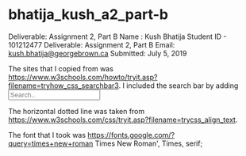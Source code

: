 # bhatija_kush_a2_part-b

Deliverable:  Assignment 2, Part B
Name :  Kush Bhatija
Student ID - 101212477
Deliverable:  Assignment 2, Part B
Email:        kush.bhatija@georgebrown.ca
Submitted:    July 5, 2019

The sites that I copied from was https://www.w3schools.com/howto/tryit.asp?filename=tryhow_css_searchbar3.  I included the search bar by adding <input type="text" placeholder="Search..">

The horizontal dotted line  was taken from  https://www.w3schools.com/css/tryit.asp?filename=trycss_align_text. 

The font that I took was https://fonts.google.com/?query=times+new+roman   Times New Roman', Times, serif;

